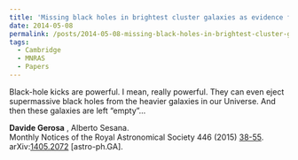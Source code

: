 ```yaml
---
title: 'Missing black holes in brightest cluster galaxies as evidence for the occurrence of superkicks in nature'
date: 2014-05-08
permalink: /posts/2014-05-08-missing-black-holes-in-brightest-cluster-galaxies-as-evidence-for-the-occurrence-of-superkicks-in-nature
tags:
  - Cambridge
  - MNRAS
  - Papers
---
```


Black-hole kicks are powerful. I mean, really powerful. They can even eject supermassive black holes from the heavier galaxies in our Universe. And then these galaxies are left “empty”…

**Davide Gerosa** , Alberto Sesana.  
Monthly Notices of the Royal Astronomical Society 446 (2015) [38-55](<http://mnras.oxfordjournals.org/content/446/1/38>).  
arXiv:[1405.2072](<http://arxiv.org/abs/arXiv:1405.2072>) [astro-ph.GA].

